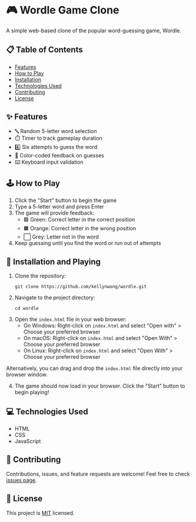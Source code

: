 # 🎮 Wordle Game Clone

A simple web-based clone of the popular word-guessing game, Wordle.

## 📋 Table of Contents

- [Features](#-features)
- [How to Play](#-how-to-play)
- [Installation](#-installation)
- [Technologies Used](#-technologies-used)
- [Contributing](#-contributing)
- [License](#-license)

## ✨ Features

- 🔤 Random 5-letter word selection
- ⏱️ Timer to track gameplay duration
- 6️⃣ Six attempts to guess the word
- 🎨 Color-coded feedback on guesses
- ⌨️ Keyboard input validation

## 🕹️ How to Play

1. Click the "Start" button to begin the game
2. Type a 5-letter word and press Enter
3. The game will provide feedback:
   - 🟩 Green: Correct letter in the correct position
   - 🟧 Orange: Correct letter in the wrong position
   - ⬜ Grey: Letter not in the word
4. Keep guessing until you find the word or run out of attempts

## 🚀 Installation and Playing

1. Clone the repository:
   ```
   git clone https://github.com/kellynwong/wordle.git
   ```
2. Navigate to the project directory:
   ```
   cd wordle
   ```
3. Open the `index.html` file in your web browser:
   - On Windows: Right-click on `index.html` and select "Open with" > Choose your preferred browser
   - On macOS: Right-click on `index.html` and select "Open With" > Choose your preferred browser
   - On Linux: Right-click on `index.html` and select "Open With" > Choose your preferred browser

Alternatively, you can drag and drop the `index.html` file directly into your browser window.

4. The game should now load in your browser. Click the "Start" button to begin playing!

## 💻 Technologies Used

- HTML
- CSS
- JavaScript

## 🤝 Contributing

Contributions, issues, and feature requests are welcome! Feel free to check [issues page](https://github.com/kellynwong/wordle/issues).

## 📄 License

This project is [MIT](https://choosealicense.com/licenses/mit/) licensed.
